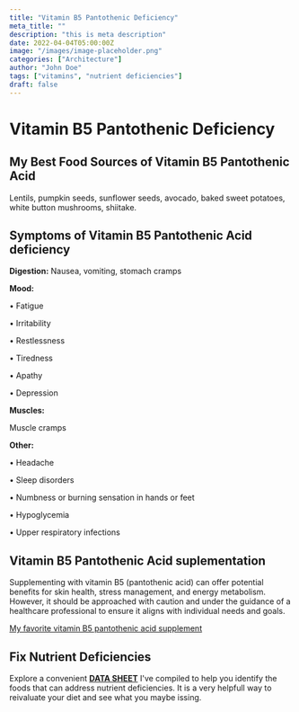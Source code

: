 ```yaml
---
title: "Vitamin B5 Pantothenic Deficiency"
meta_title: ""
description: "this is meta description"
date: 2022-04-04T05:00:00Z
image: "/images/image-placeholder.png"
categories: ["Architecture"]
author: "John Doe"
tags: ["vitamins", "nutrient deficiencies"]
draft: false
---
```


   <h1>Vitamin B5 Pantothenic Deficiency</h1>
            <h2>My Best Food Sources of Vitamin B5 Pantothenic Acid</h2>
          <p> Lentils, pumpkin seeds, sunflower seeds, avocado, baked sweet potatoes, white button mushrooms, shiitake.</p>
<h2>Symptoms of Vitamin B5 Pantothenic Acid deficiency</h2>
<p><b>Digestion:</b> Nausea, vomiting, stomach cramps</p>
<p><b>Mood:</b>
 <p>&bull; Fatigue
 <p>&bull; Irritability
 <p>&bull; Restlessness
 <p>&bull; Tiredness
 <p>&bull; Apathy
 <p>&bull; Depression</p>
<p><b>Muscles:</b><p>Muscle cramps</p>
<p><b>Other:</b></p>
<p>&bull; Headache</p>
 <p>&bull; Sleep disorders</p>
 <p>&bull; Numbness or burning sensation in hands or feet</p>
 <p>&bull; Hypoglycemia</p>
  <p>&bull; Upper respiratory infections</p>
<h2>Vitamin B5 Pantothenic Acid suplementation</h2>
  <p> Supplementing with vitamin B5 (pantothenic acid) can offer potential benefits for skin health, stress management, and energy metabolism. However, it should be approached with caution and under the guidance of a healthcare professional to ensure it aligns with individual needs and goals.</p>
 <p><a target="_blank" href="https://www.amazon.com/Organic-Vitamin-Complex-Liquid-Absorption/dp/B08221NY2L/ref=sr_1_5?crid=6HHLNQZP0MTM&amp;keywords=b+complex+supplement+dropper&amp;qid=1695565572&amp;sprefix=b+complex+suplement+dropper%252Caps%252C124&amp;sr=8-5&_encoding=UTF8&tag=irinawink-20&linkCode=ur2&linkId=9bbf633d7a747967ad7e752548805717&camp=1789&creative=9325">My favorite vitamin B5 pantothenic acid supplement</a></p>
<h2>Fix Nutrient Deficiencies</h2><p>Explore a convenient <a title="fix nutritional deficiencies with a data sheet" href="../nutrients-in-healthy-foods.html"  target="_blank"><b>DATA SHEET</b></a> I've compiled to help you identify the foods that can address nutrient deficiencies. It is a very helpfull way to reivaluate your diet and see what you maybe issing.</p>